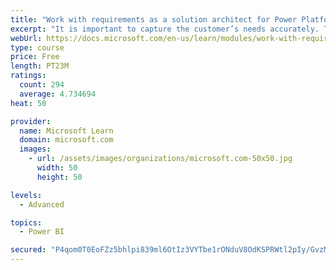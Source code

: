 ```yaml
---
title: "Work with requirements as a solution architect for Power Platform and Dynamics 365"
excerpt: "It is important to capture the customer’s needs accurately. This module explains how to capture requirements and identify functional and non-functional items."
webUrl: https://docs.microsoft.com/en-us/learn/modules/work-with-requirements/
type: course
price: Free
length: PT23M
ratings:
  count: 294
  average: 4.734694
heat: 50

provider:
  name: Microsoft Learn
  domain: microsoft.com
  images:
    - url: /assets/images/organizations/microsoft.com-50x50.jpg
      width: 50
      height: 50

levels:
  - Advanced

topics:
  - Power BI

secured: "P4qom0T0EoFZz5bhlpi839ml6OtIz3VYTbe1rONduV8OdKSPRWtl2pIy/GvzMd2wtSYJK0l/qVLGWyaNwlm4nBLo6mjTewmkSmvUj5ajt1lWa5hdkBERHP4ppUazsEVGUJF/JAnOr/dZR7wJ5MX252wOH3CvZGLhVDm9JA62A1aq22atlW4sl8qvRvUF8CYmjmvijF6Lg/WEv2O6cfumGACSnMBy0VpMZplTN7uF+wIjds/yBpe01kwRtiJIj7DvoQtnPscF7FZ1GFGUsRer+NoQiXfyf7GDwBvu6S/LUyAyF+puxE8xFpsEW6RBUs405ZRFXxft50lGY+d2to+pBeGAPp1pw6l6q/FplOH+ip5FKh1dXDAO0GzzopCUfViUCJQaCR5jvpYWFq0m6kSZQJZTMOSfqG89lHNLDk08FpE=;VYNn267e417nCzf3ja67uw=="
---
```


